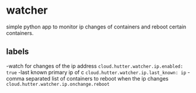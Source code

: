 # watcher

simple python app to monitor ip changes of containers and reboot certain containers.

## labels


-watch for changes of the ip address
```cloud.hutter.watcher.ip.enabled: true```
-last known primary ip of c
```cloud.hutter.watcher.ip.last_known: ip```
-comma separated list of containers to reboot when the ip changes
```cloud.hutter.watcher.ip.onchange.reboot```